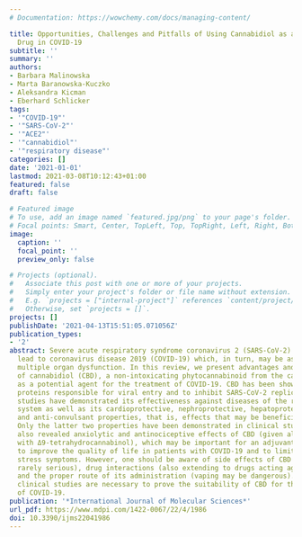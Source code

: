 ```yaml
---
# Documentation: https://wowchemy.com/docs/managing-content/

title: Opportunities, Challenges and Pitfalls of Using Cannabidiol as an Adjuvant
  Drug in COVID-19
subtitle: ''
summary: ''
authors:
- Barbara Malinowska
- Marta Baranowska-Kuczko
- Aleksandra Kicman
- Eberhard Schlicker
tags:
- '"COVID-19"'
- '"SARS-CoV-2"'
- '"ACE2"'
- '"cannabidiol"'
- '"respiratory disease"'
categories: []
date: '2021-01-01'
lastmod: 2021-03-08T10:12:43+01:00
featured: false
draft: false

# Featured image
# To use, add an image named `featured.jpg/png` to your page's folder.
# Focal points: Smart, Center, TopLeft, Top, TopRight, Left, Right, BottomLeft, Bottom, BottomRight.
image:
  caption: ''
  focal_point: ''
  preview_only: false

# Projects (optional).
#   Associate this post with one or more of your projects.
#   Simply enter your project's folder or file name without extension.
#   E.g. `projects = ["internal-project"]` references `content/project/deep-learning/index.md`.
#   Otherwise, set `projects = []`.
projects: []
publishDate: '2021-04-13T15:51:05.071056Z'
publication_types:
- '2'
abstract: Severe acute respiratory syndrome coronavirus 2 (SARS-CoV-2) infection may
  lead to coronavirus disease 2019 (COVID-19) which, in turn, may be associated with
  multiple organ dysfunction. In this review, we present advantages and disadvantages
  of cannabidiol (CBD), a non-intoxicating phytocannabinoid from the cannabis plant,
  as a potential agent for the treatment of COVID-19. CBD has been shown to downregulate
  proteins responsible for viral entry and to inhibit SARS-CoV-2 replication. Preclinical
  studies have demonstrated its effectiveness against diseases of the respiratory
  system as well as its cardioprotective, nephroprotective, hepatoprotective, neuroprotective
  and anti-convulsant properties, that is, effects that may be beneficial for COVID-19.
  Only the latter two properties have been demonstrated in clinical studies, which
  also revealed anxiolytic and antinociceptive effects of CBD (given alone or together
  with Δ9-tetrahydrocannabinol), which may be important for an adjuvant treatment
  to improve the quality of life in patients with COVID-19 and to limit post-traumatic
  stress symptoms. However, one should be aware of side effects of CBD (which are
  rarely serious), drug interactions (also extending to drugs acting against COVID-19)
  and the proper route of its administration (vaping may be dangerous). Clearly, further
  clinical studies are necessary to prove the suitability of CBD for the treatment
  of COVID-19.
publication: '*International Journal of Molecular Sciences*'
url_pdf: https://www.mdpi.com/1422-0067/22/4/1986
doi: 10.3390/ijms22041986
---
```

